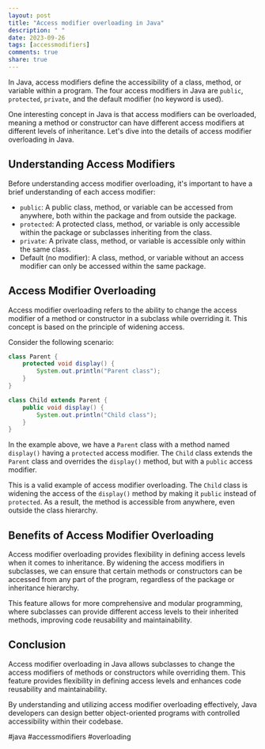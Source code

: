 ```yaml
---
layout: post
title: "Access modifier overloading in Java"
description: " "
date: 2023-09-26
tags: [accessmodifiers]
comments: true
share: true
---
```


In Java, access modifiers define the accessibility of a class, method, or variable within a program. The four access modifiers in Java are `public`, `protected`, `private`, and the default modifier (no keyword is used). 

One interesting concept in Java is that access modifiers can be overloaded, meaning a method or constructor can have different access modifiers at different levels of inheritance. Let's dive into the details of access modifier overloading in Java.

## Understanding Access Modifiers

Before understanding access modifier overloading, it's important to have a brief understanding of each access modifier:

- `public`: A public class, method, or variable can be accessed from anywhere, both within the package and from outside the package.
- `protected`: A protected class, method, or variable is only accessible within the package or subclasses inheriting from the class.
- `private`: A private class, method, or variable is accessible only within the same class.
- Default (no modifier): A class, method, or variable without an access modifier can only be accessed within the same package.

## Access Modifier Overloading

Access modifier overloading refers to the ability to change the access modifier of a method or constructor in a subclass while overriding it. This concept is based on the principle of widening access.

Consider the following scenario:

```java
class Parent {
    protected void display() {
        System.out.println("Parent class");
    }
}

class Child extends Parent {
    public void display() {
        System.out.println("Child class");
    }
}
```

In the example above, we have a `Parent` class with a method named `display()` having a `protected` access modifier. The `Child` class extends the `Parent` class and overrides the `display()` method, but with a `public` access modifier.

This is a valid example of access modifier overloading. The `Child` class is widening the access of the `display()` method by making it `public` instead of `protected`. As a result, the method is accessible from anywhere, even outside the class hierarchy.

## Benefits of Access Modifier Overloading

Access modifier overloading provides flexibility in defining access levels when it comes to inheritance. By widening the access modifiers in subclasses, we can ensure that certain methods or constructors can be accessed from any part of the program, regardless of the package or inheritance hierarchy.

This feature allows for more comprehensive and modular programming, where subclasses can provide different access levels to their inherited methods, improving code reusability and maintainability.

## Conclusion

Access modifier overloading in Java allows subclasses to change the access modifiers of methods or constructors while overriding them. This feature provides flexibility in defining access levels and enhances code reusability and maintainability.

By understanding and utilizing access modifier overloading effectively, Java developers can design better object-oriented programs with controlled accessibility within their codebase.

#java #accessmodifiers #overloading
